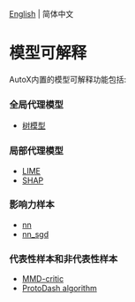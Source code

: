 [English](./README_EN.md) | 简体中文

# 模型可解释
AutoX内置的模型可解释功能包括:
### 全局代理模型
- [树模型](interpreter_demo/global_interpretation/global_surrogate_tree_demo.ipynb)

### 局部代理模型
- [LIME](interpreter_demo/local_interpretation/lime_demo.ipynb)
- [SHAP](interpreter_demo/local_interpretation/shap_demo.ipynb)

### 影响力样本
- [nn](interpreter_demo/influential_instances/influential_interpretation_nn.ipynb)
- [nn_sgd](interpreter_demo/influential_instances/influential_interpretation_nn_sgd.ipynb)

### 代表性样本和非代表性样本
- [MMD-critic](interpreter_demo/prototypes_and_criticisms/MMD_demo.ipynb)
- [ProtoDash algorithm](interpreter_demo/prototypes_and_criticisms/ProtodashExplainer.ipynb)
